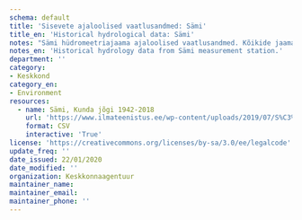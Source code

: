 ```yaml
---
schema: default
title: 'Sisevete ajaloolised vaatlusandmed: Sämi'
title_en: 'Historical hydrological data: Sämi'
notes: "Sämi hüdromeetriajaama ajaloolised vaatlusandmed. Kõikide jaamade andmed on Riigi Ilmateenistuse <a href=\"http://www.ilmateenistus.ee/siseveed/ajaloolised-vaatlusandmed/\">kodulehelt</a> tasuta kõigile kättesaadavad. Arvutatud on pikaajalised keskmised ja ajaloolised maksimaalsed/minimaalsed vooluhulgad."
notes_en: 'Historical hydrology data from Sämi measurement station.'
department: ''
category:
- Keskkond
category_en:
- Environment
resources:
  - name: Sämi, Kunda jõgi 1942-2018
    url: 'https://www.ilmateenistus.ee/wp-content/uploads/2019/07/S%C3%A4mi-1942-2018.csv'
    format: CSV
    interactive: 'True'
license: 'https://creativecommons.org/licenses/by-sa/3.0/ee/legalcode'
update_freq: ''
date_issued: 22/01/2020
date_modified: ''
organization: Keskkonnaagentuur
maintainer_name: 
maintainer_email:
maintainer_phone: ''
---
```

